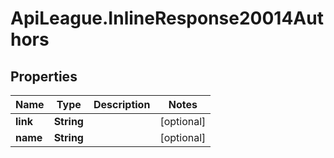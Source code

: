 # ApiLeague.InlineResponse20014Authors

## Properties

Name | Type | Description | Notes
------------ | ------------- | ------------- | -------------
**link** | **String** |  | [optional] 
**name** | **String** |  | [optional] 


